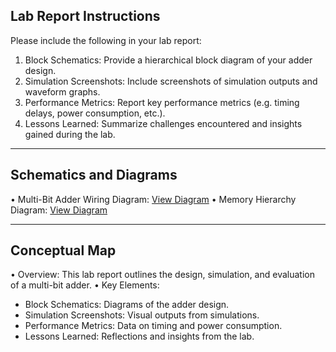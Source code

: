 ## Lab Report Instructions

Please include the following in your lab report:

1. Block Schematics: Provide a hierarchical block diagram of your adder design.
2. Simulation Screenshots: Include screenshots of simulation outputs and waveform graphs.
3. Performance Metrics: Report key performance metrics (e.g. timing delays, power consumption, etc.).
4. Lessons Learned: Summarize challenges encountered and insights gained during the lab.

---

## Schematics and Diagrams

• Multi-Bit Adder Wiring Diagram: [View Diagram](../../../docs/diagrams/wiring/multi_bit_adder.png)
• Memory Hierarchy Diagram: [View Diagram](../../../docs/diagrams/hardware/memory_hierarchy.md)

---

## Conceptual Map

• Overview: This lab report outlines the design, simulation, and evaluation of a multi-bit adder.
• Key Elements:

- Block Schematics: Diagrams of the adder design.
- Simulation Screenshots: Visual outputs from simulations.
- Performance Metrics: Data on timing and power consumption.
- Lessons Learned: Reflections and insights from the lab.
